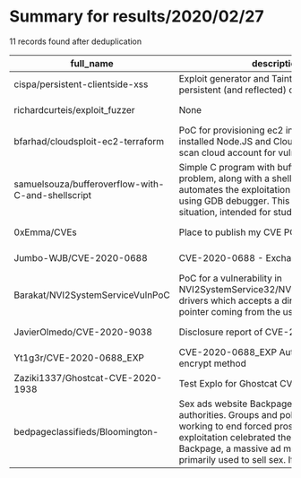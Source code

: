
# Summary for results/2020/02/27
    
11 records found after deduplication

| full_name | description | html_url | matched_list | matched_count | pushed_at | size | stargazers_count | language | forks_count |
|---------------------------------------------------|------------------------------------------------------------------------------------------------------------------------------------------------------------------------------------------------------------------------------------------------------------------|----------------------------------------------------------------------|-----------------------|-----------------|---------------------------|--------|--------------------|------------|---------------|
| cispa/persistent-clientside-xss | Exploit generator and Taint Engine to find persistent (and reflected) client-side XSS | https://github.com/cispa/persistent-clientside-xss | ['exploit'] | 1 | 2020-02-27 12:16:28+00:00 | 73570 | 16 | Python | 6 |
| richardcurteis/exploit_fuzzer | None | https://github.com/richardcurteis/exploit_fuzzer | ['exploit'] | 1 | 2020-02-27 10:22:05+00:00 | 111 | 0 | Python | 0 |
| bfarhad/cloudsploit-ec2-terraform | PoC for provisioning ec2 instance with installed Node.JS and Cloudsploit code for scan cloud account for vulnerabilities. | https://github.com/bfarhad/cloudsploit-ec2-terraform | ['vulnerability poc'] | 1 | 2020-02-27 19:20:26+00:00 | 1397 | 1 | HCL | 0 |
| samuelsouza/bufferoverflow-with-C-and-shellscript | Simple C program with buffer overflow problem, along with a shell script that automates the exploitation of the vulnerability using GDB debugger. This is a very simple situation, intended for study only. | https://github.com/samuelsouza/bufferoverflow-with-C-and-shellscript | ['exploit'] | 1 | 2020-02-27 02:40:49+00:00 | 5 | 0 | Shell | 0 |
| 0xEmma/CVEs | Place to publish my CVE POCs/Information | https://github.com/0xEmma/CVEs | ['cve poc'] | 1 | 2020-02-27 19:13:49+00:00 | 23 | 3 | nan | 0 |
| Jumbo-WJB/CVE-2020-0688 | CVE-2020-0688 - Exchange | https://github.com/Jumbo-WJB/CVE-2020-0688 | ['cve-2'] | 1 | 2020-02-27 03:50:07+00:00 | 317 | 59 | Python | 23 |
| Barakat/NVI2SystemServiceVulnPoC | PoC for a vulnerability in NVI2SystemService32/NVI2SystemService64 drivers which accepts a direct kernel object pointer coming from the user | https://github.com/Barakat/NVI2SystemServiceVulnPoC | ['vulnerability poc'] | 1 | 2020-02-27 06:39:18+00:00 | 178 | 0 | C | 0 |
| JavierOlmedo/CVE-2020-9038 | Disclosure report of CVE-2020-9038 | https://github.com/JavierOlmedo/CVE-2020-9038 | ['cve-2'] | 1 | 2020-02-27 11:38:30+00:00 | 34182 | 3 | JavaScript | 0 |
| Yt1g3r/CVE-2020-0688_EXP | CVE-2020-0688_EXP Auto trigger payload & encrypt method | https://github.com/Yt1g3r/CVE-2020-0688_EXP | ['cve-2', 'exploit'] | 2 | 2020-02-27 15:57:53+00:00 | 4561 | 143 | Python | 61 |
| Zaziki1337/Ghostcat-CVE-2020-1938 | Test Explo for Ghostcat CVE-2020-1938 | https://github.com/Zaziki1337/Ghostcat-CVE-2020-1938 | ['cve-2'] | 1 | 2020-02-27 15:12:13+00:00 | 1 | 0 | | 0 |
| bedpageclassifieds/Bloomington- | Sex ads website Backpage shut down by U.S. authorities. Groups and political leaders working to end forced prostitution and child exploitation celebrated the shutdown of Backpage, a massive ad marketplace that is primarily used to sell sex. If you are loo | https://github.com/bedpageclassifieds/Bloomington- | ['exploit'] | 1 | 2020-02-27 23:01:51+00:00 | 0 | 0 | | 0 |
